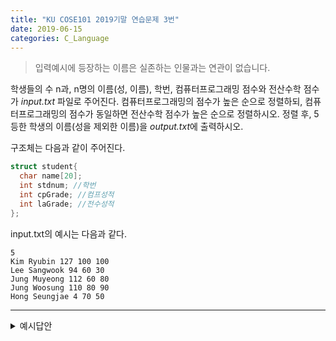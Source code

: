 ```yaml
---
title: "KU COSE101 2019기말 연습문제 3번"
date: 2019-06-15
categories: C_Language
---
```


> 입력예시에 등장하는 이름은 실존하는 인물과는 연관이 없습니다.

학생들의 수 n과, n명의 이름(성, 이름), 학번, 컴퓨터프로그래밍 점수와 전산수학 점수가 *input.txt* 파일로 주어진다.
컴퓨터프로그래밍의 점수가 높은 순으로 정렬하되, 컴퓨터프로그래밍의 점수가 동일하면 전산수학 점수가 높은 순으로 정렬하시오.
정렬 후, 5등한 학생의 이름(성을 제외한 이름)을 *output.txt*에 출력하시오.

구조체는 다음과 같이 주어진다.
~~~c
struct student{
  char name[20];
  int stdnum; //학번
  int cpGrade; //컴프성적
  int laGrade; //전수성적
};
~~~

input.txt의 예시는 다음과 같다.
```
5
Kim Ryubin 127 100 100
Lee Sangwook 94 60 30
Jung Muyeong 112 60 80
Jung Woosung 110 80 90
Hong Seungjae 4 70 50
```

***

<details><summary>예시답안</summary>

{% highlight c %}
#include<stdio.h>
#include<stdlib.h>
#include<string.h>

struct student{
	char name[20]; //성
	int stdnum; //학번
	int cpGrade; //컴프성적
	int laGrade; //전수성적
};

int main()
{
	int n,i,j;
	struct student st[10], tmp;
	char a[300];
	char b[10][100];
	FILE *fp = fopen("input.txt","r"); 
	FILE *out = fopen("output.txt","w"); 
	
	fread(a,1,300,fp);
	n = atoi(strtok(a,"\n"));
	for(i=0 ; i<n ; i++){
		strcpy(b[i],strtok(NULL,"\n"));
	}
	
	for(i=0 ; i<n ; i++){
		strcpy(st[i].name,strtok(b[i]," "));
		strcat(st[i].name," ");
		strcat(st[i].name,strtok(NULL," "));
		st[i].stdnum = atoi(strtok(NULL," "));
		st[i].cpGrade = atoi(strtok(NULL," "));
		st[i].laGrade = atoi(strtok(NULL," "));
	}
	
	for(i=0 ; i<n-1 ; i++){
		for(j=0 ; j<n-i-1 ; j++){
			if(st[j].cpGrade < st[j+1].cpGrade){
				tmp = st[j];
				st[j] = st[j+1];
				st[j+1] = tmp;
			}
			if(st[j].cpGrade == st[j+1].cpGrade){
				if(st[j].laGrade < st[j+1].laGrade){
					tmp = st[j];
					st[j] = st[j+1];
					st[j+1] = tmp;
				}
			}
		}
	}

	char* names = st[4].name;
	strtok(names," ");
	fprintf(out,"%s",strtok(NULL," "));
}
{% endhighlight %}

</details>
